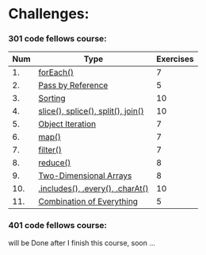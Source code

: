 # Challenges:

### 301 code fellows course:

| **Num** | **Type** | **Exercises** |
| --- | --- | --- |
| 1. | [forEach()](https://github.com/Ahmad-Sawalqeh/data-structures-and-algorithms/tree/master/code-challenges/for-each) | 7 |
| 2. | [Pass by Reference](https://github.com/Ahmad-Sawalqeh/data-structures-and-algorithms/tree/master/code-challenges/value-vs-reference) | 5 |
| 3. | [Sorting](https://github.com/Ahmad-Sawalqeh/data-structures-and-algorithms/tree/master/code-challenges/sort) | 10 |
| 4. | [slice(), splice(), split(), join()](https://github.com/Ahmad-Sawalqeh/data-structures-and-algorithms/tree/master/code-challenges/Array-and-String-Methods) | 10 |
| 5. | [Object Iteration](https://github.com/Ahmad-Sawalqeh/data-structures-and-algorithms/tree/master/code-challenges/Object.keys-values-entries) | 7 |
| 6. | [map()](https://github.com/Ahmad-Sawalqeh/data-structures-and-algorithms/tree/master/code-challenges/map) | 7 |
| 7. | [filter()](https://github.com/Ahmad-Sawalqeh/data-structures-and-algorithms/tree/master/code-challenges/filter) | 7 |
| 8. | [reduce()](https://github.com/Ahmad-Sawalqeh/data-structures-and-algorithms/tree/master/code-challenges/reduce) | 8 |
| 9. | [Two-Dimensional Arrays](https://github.com/Ahmad-Sawalqeh/data-structures-and-algorithms/tree/master/code-challenges/Two-dimensional-arrays) | 8 | 
| 10. | [.includes(), .every(), .charAt()](https://github.com/Ahmad-Sawalqeh/data-structures-and-algorithms/tree/master/code-challenges/string-method) | 10 |
| 11. | [Combination of Everything](https://github.com/Ahmad-Sawalqeh/data-structures-and-algorithms/tree/master/code-challenges/Combination-of-all-methods) | 5 |


### 401 code fellows course:

will be Done after I finish this course, soon ...
